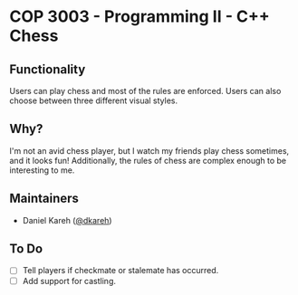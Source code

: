 # COP 3003 - Programming II - C++ Chess

## Functionality

Users can play chess and most of the rules are enforced. Users can also choose between three different visual styles.

## Why?

I'm not an avid chess player, but I watch my friends play chess sometimes, and it looks fun! Additionally, the rules of chess are complex enough to be interesting to me.

## Maintainers

- Daniel Kareh ([@dkareh](https://github.com/dkareh))

## To Do

- [ ] Tell players if checkmate or stalemate has occurred.
- [ ] Add support for castling.
